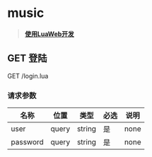 # music
>#### [使用LuaWeb开发](https://github.com/Shanxuns/luaweb)


## GET 登陆

GET /login.lua

### 请求参数

|名称|位置|类型|必选|说明|
|---|---|---|---|---|
|user|query|string| 是 |none|
|password|query|string| 是 |none|

